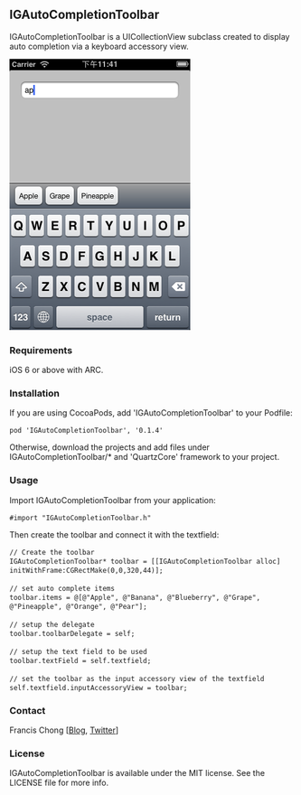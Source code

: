 ## IGAutoCompletionToolbar

IGAutoCompletionToolbar is a UICollectionView subclass created to display auto completion via a keyboard accessory view.

![screenshot](screenshot.png)

### Requirements

iOS 6 or above with ARC.

### Installation

If you are using CocoaPods, add 'IGAutoCompletionToolbar' to your Podfile:

```
pod 'IGAutoCompletionToolbar', '0.1.4'
```

Otherwise, download the projects and add files under IGAutoCompletionToolbar/* and 'QuartzCore' framework to your project.

### Usage

Import IGAutoCompletionToolbar from your application:

```
#import "IGAutoCompletionToolbar.h"
```

Then create the toolbar and connect it with the textfield:

```
// Create the toolbar
IGAutoCompletionToolbar* toolbar = [[IGAutoCompletionToolbar alloc] initWithFrame:CGRectMake(0,0,320,44)];

// set auto complete items
toolbar.items = @[@"Apple", @"Banana", @"Blueberry", @"Grape", @"Pineapple", @"Orange", @"Pear"];

// setup the delegate
toolbar.toolbarDelegate = self;

// setup the text field to be used
toolbar.textField = self.textfield;

// set the toolbar as the input accessory view of the textfield
self.textfield.inputAccessoryView = toolbar;
```

### Contact

Francis Chong [[Blog](http://reality.hk), [Twitter](http://twitter.com/siuying)]

### License

IGAutoCompletionToolbar is available under the MIT license. See the LICENSE file for more info.